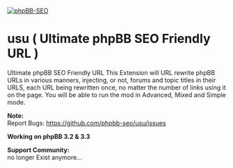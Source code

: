 [![phpBB-SEO](http://www.php-bb.ir/pic/uploads/15303852777391.jpg)](http://www.phpbb-seo.org)

# usu ( Ultimate phpBB SEO Friendly URL )
Ultimate phpBB SEO Friendly URL
This Extension will URL rewrite phpBB URLs in various manners, injecting, or not, forums and topic titles in their URLS, each URL being rewritten once, no matter the number of links using it on the page.
You will be able to run the mod in Advanced, Mixed and Simple mode.

<b>Note:</b><br />
Report Bugs: https://github.com/phpbb-seo/usu/issues <br />

<b>Working on phpBB 3.2 & 3.3</b>

<b>Support Community:</b>
<br /> no longer Exist anymore...
